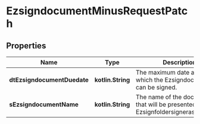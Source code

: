 
# EzsigndocumentMinusRequestPatch

## Properties
Name | Type | Description | Notes
------------ | ------------- | ------------- | -------------
**dtEzsigndocumentDuedate** | **kotlin.String** | The maximum date and time at which the Ezsigndocument can be signed. |  [optional]
**sEzsigndocumentName** | **kotlin.String** | The name of the document that will be presented to Ezsignfoldersignerassociations |  [optional]




